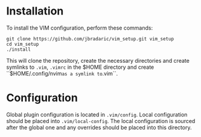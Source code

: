 # Installation

To install the VIM configuration, perform these commands:

    git clone https://github.com/jbradaric/vim_setup.git vim_setup
    cd vim_setup
    ./install

This will clone the repository, create the necessary directories and create
symlinks to ``.vim``, ``.vimrc`` in the $HOME directory and create
``$HOME/.config/nvim`` as a symlink to ``.vim``.

# Configuration

Global plugin configuration is located in ``.vim/config``.  Local configuration
should be placed into ``.vim/local-config``.  The local configuration is sourced
after the global one and any overrides should be placed into this directory.
